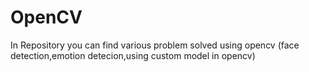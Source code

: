# OpenCV
In Repository you can find various problem solved using opencv (face detection,emotion detecion,using custom model in opencv)
